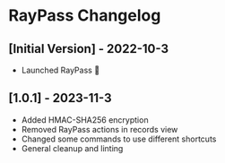 # RayPass Changelog

## [Initial Version] - 2022-10-3

- Launched RayPass 🎉

## [1.0.1] - 2023-11-3

- Added HMAC-SHA256 encryption
- Removed RayPass actions in records view
- Changed some commands to use different shortcuts
- General cleanup and linting
